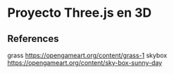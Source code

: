 # Proyecto Three.js en 3D

## References

grass https://opengameart.org/content/grass-1
skybox https://opengameart.org/content/sky-box-sunny-day
